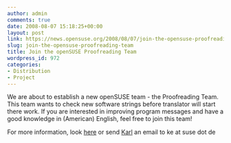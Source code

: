 ```yaml
---
author: admin
comments: true
date: 2008-08-07 15:18:25+00:00
layout: post
link: https://news.opensuse.org/2008/08/07/join-the-opensuse-proofreading-team/
slug: join-the-opensuse-proofreading-team
title: Join the openSUSE Proofreading Team
wordpress_id: 972
categories:
- Distribution
- Project
---
```


We are about to establish a new openSUSE team - the Proofreading Team.  This team wants to check new software strings before translator will start there work. If you are interested in improving program messages and have a good knowledge in (American) English, feel free to join this team!

For more information, look [here](//en.opensuse.org/Proofreading_Team) or send [Karl](//en.opensuse.org/User:Keichwa) an email to ke at suse dot de
